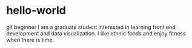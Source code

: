# hello-world
git beginner
I am a graduate student interested in learning front end development and data visualization.
I like ethnic foods and enjoy fitness when there is time.
